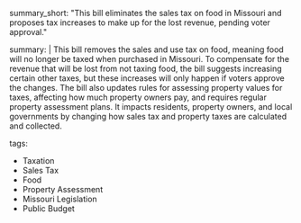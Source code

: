 summary_short: "This bill eliminates the sales tax on food in Missouri and proposes tax increases to make up for the lost revenue, pending voter approval."

summary: |
  This bill removes the sales and use tax on food, meaning food will no longer be taxed when purchased in Missouri. To compensate for the revenue that will be lost from not taxing food, the bill suggests increasing certain other taxes, but these increases will only happen if voters approve the changes. The bill also updates rules for assessing property values for taxes, affecting how much property owners pay, and requires regular property assessment plans. It impacts residents, property owners, and local governments by changing how sales tax and property taxes are calculated and collected.

tags:
  - Taxation
  - Sales Tax
  - Food
  - Property Assessment
  - Missouri Legislation
  - Public Budget
